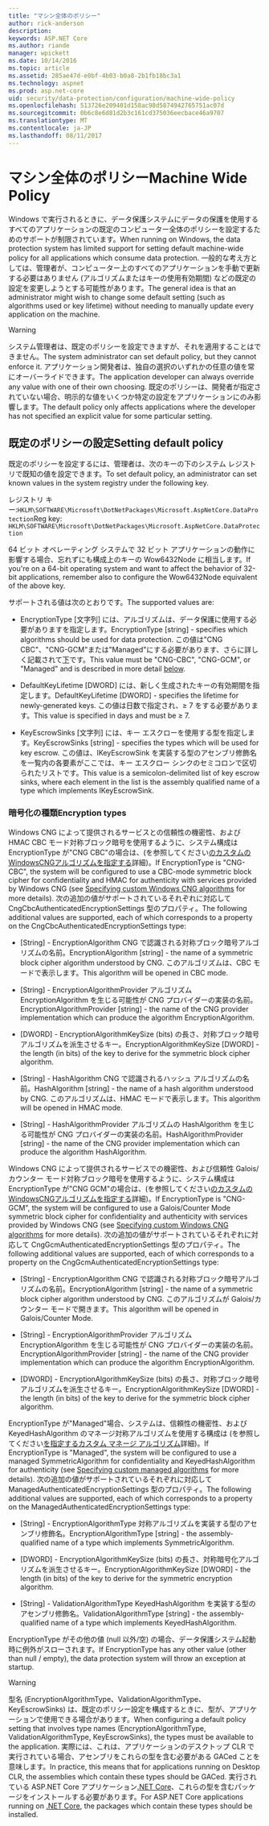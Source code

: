 ```yaml
---
title: "マシン全体のポリシー"
author: rick-anderson
description: 
keywords: ASP.NET Core
ms.author: riande
manager: wpickett
ms.date: 10/14/2016
ms.topic: article
ms.assetid: 285ae47d-e0bf-4b03-b0a8-2b1fb18bc3a1
ms.technology: aspnet
ms.prod: asp.net-core
uid: security/data-protection/configuration/machine-wide-policy
ms.openlocfilehash: 513726e209401d158ac98d5874942765751ac07d
ms.sourcegitcommit: 0b6c8e6d81d2b3c161cd375036eecbace46a9707
ms.translationtype: MT
ms.contentlocale: ja-JP
ms.lasthandoff: 08/11/2017
---
```

# <a name="machine-wide-policy"></a><span data-ttu-id="7698f-103">マシン全体のポリシー</span><span class="sxs-lookup"><span data-stu-id="7698f-103">Machine Wide Policy</span></span>

<a name=data-protection-configuration-machinewidepolicy></a>

<span data-ttu-id="7698f-104">Windows で実行されるときに、データ保護システムにデータの保護を使用するすべてのアプリケーションの既定のコンピューター全体のポリシーを設定するためのサポートが制限されています。</span><span class="sxs-lookup"><span data-stu-id="7698f-104">When running on Windows, the data protection system has limited support for setting default machine-wide policy for all applications which consume data protection.</span></span> <span data-ttu-id="7698f-105">一般的な考え方としては、管理者が、コンピューター上のすべてのアプリケーションを手動で更新する必要はありません (アルゴリズムまたはキーの使用有効期間) などの既定の設定を変更しようとする可能性があります。</span><span class="sxs-lookup"><span data-stu-id="7698f-105">The general idea is that an administrator might wish to change some default setting (such as algorithms used or key lifetime) without needing to manually update every application on the machine.</span></span>

>[!WARNING]
> <span data-ttu-id="7698f-106">システム管理者は、既定のポリシーを設定できますが、それを適用することはできません。</span><span class="sxs-lookup"><span data-stu-id="7698f-106">The system administrator can set default policy, but they cannot enforce it.</span></span> <span data-ttu-id="7698f-107">アプリケーション開発者は、独自の選択のいずれかの任意の値を常にオーバーライドできます。</span><span class="sxs-lookup"><span data-stu-id="7698f-107">The application developer can always override any value with one of their own choosing.</span></span> <span data-ttu-id="7698f-108">既定のポリシーは、開発者が指定されていない場合、明示的な値をいくつか特定の設定をアプリケーションにのみ影響します。</span><span class="sxs-lookup"><span data-stu-id="7698f-108">The default policy only affects applications where the developer has not specified an explicit value for some particular setting.</span></span>

## <a name="setting-default-policy"></a><span data-ttu-id="7698f-109">既定のポリシーの設定</span><span class="sxs-lookup"><span data-stu-id="7698f-109">Setting default policy</span></span>

<span data-ttu-id="7698f-110">既定のポリシーを設定するには、管理者は、次のキーの下のシステム レジストリで既知の値を設定できます。</span><span class="sxs-lookup"><span data-stu-id="7698f-110">To set default policy, an administrator can set known values in the system registry under the following key.</span></span>

<span data-ttu-id="7698f-111">レジストリ キー:`HKLM\SOFTWARE\Microsoft\DotNetPackages\Microsoft.AspNetCore.DataProtection`</span><span class="sxs-lookup"><span data-stu-id="7698f-111">Reg key: `HKLM\SOFTWARE\Microsoft\DotNetPackages\Microsoft.AspNetCore.DataProtection`</span></span>

<span data-ttu-id="7698f-112">64 ビット オペレーティング システムで 32 ビット アプリケーションの動作に影響する場合、忘れずにも構成上のキーの Wow6432Node に相当します。</span><span class="sxs-lookup"><span data-stu-id="7698f-112">If you're on a 64-bit operating system and want to affect the behavior of 32-bit applications, remember also to configure the Wow6432Node equivalent of the above key.</span></span>

<span data-ttu-id="7698f-113">サポートされる値は次のとおりです。</span><span class="sxs-lookup"><span data-stu-id="7698f-113">The supported values are:</span></span>

* <span data-ttu-id="7698f-114">EncryptionType [文字列] には、アルゴリズムは、データ保護に使用する必要がありますを指定します。</span><span class="sxs-lookup"><span data-stu-id="7698f-114">EncryptionType [string] - specifies which algorithms should be used for data protection.</span></span> <span data-ttu-id="7698f-115">この値は"CNG CBC"、"CNG-GCM"または"Managed"にする必要があります、さらに詳しく記載されて[下](#data-protection-encryption-types)です。</span><span class="sxs-lookup"><span data-stu-id="7698f-115">This value must be "CNG-CBC", "CNG-GCM", or "Managed" and is described in more detail [below](#data-protection-encryption-types).</span></span>

* <span data-ttu-id="7698f-116">DefaultKeyLifetime [DWORD] には、新しく生成されたキーの有効期間を指定します。</span><span class="sxs-lookup"><span data-stu-id="7698f-116">DefaultKeyLifetime [DWORD] - specifies the lifetime for newly-generated keys.</span></span> <span data-ttu-id="7698f-117">この値は日数で指定され、≥ 7 をする必要があります。</span><span class="sxs-lookup"><span data-stu-id="7698f-117">This value is specified in days and must be ≥ 7.</span></span>

* <span data-ttu-id="7698f-118">KeyEscrowSinks [文字列] には、キー エスクローを使用する型を指定します。</span><span class="sxs-lookup"><span data-stu-id="7698f-118">KeyEscrowSinks [string] - specifies the types which will be used for key escrow.</span></span> <span data-ttu-id="7698f-119">この値は、IKeyEscrowSink を実装する型のアセンブリ修飾名を一覧内の各要素がここでは、キー エスクロー シンクのセミコロンで区切られたリストです。</span><span class="sxs-lookup"><span data-stu-id="7698f-119">This value is a semicolon-delimited list of key escrow sinks, where each element in the list is the assembly qualified name of a type which implements IKeyEscrowSink.</span></span>

<a name=data-protection-encryption-types></a>

### <a name="encryption-types"></a><span data-ttu-id="7698f-120">暗号化の種類</span><span class="sxs-lookup"><span data-stu-id="7698f-120">Encryption types</span></span>

<span data-ttu-id="7698f-121">Windows CNG によって提供されるサービスとの信頼性の機密性、および HMAC CBC モード対称ブロック暗号を使用するように、システム構成は EncryptionType が"CNG CBC"の場合は、(を参照してください[のカスタムのWindowsCNGアルゴリズムを指定する](overview.md#data-protection-changing-algorithms-cng)詳細)。</span><span class="sxs-lookup"><span data-stu-id="7698f-121">If EncryptionType is "CNG-CBC", the system will be configured to use a CBC-mode symmetric block cipher for confidentiality and HMAC for authenticity with services provided by Windows CNG (see [Specifying custom Windows CNG algorithms](overview.md#data-protection-changing-algorithms-cng) for more details).</span></span> <span data-ttu-id="7698f-122">次の追加の値がサポートされているそれぞれに対応して CngCbcAuthenticatedEncryptionSettings 型のプロパティ。</span><span class="sxs-lookup"><span data-stu-id="7698f-122">The following additional values are supported, each of which corresponds to a property on the CngCbcAuthenticatedEncryptionSettings type:</span></span>

* <span data-ttu-id="7698f-123">[String] - EncryptionAlgorithm CNG で認識される対称ブロック暗号アルゴリズムの名前。</span><span class="sxs-lookup"><span data-stu-id="7698f-123">EncryptionAlgorithm [string] - the name of a symmetric block cipher algorithm understood by CNG.</span></span> <span data-ttu-id="7698f-124">このアルゴリズムは、CBC モードで表示します。</span><span class="sxs-lookup"><span data-stu-id="7698f-124">This algorithm will be opened in CBC mode.</span></span>

* <span data-ttu-id="7698f-125">[String] - EncryptionAlgorithmProvider アルゴリズム EncryptionAlgorithm を生じる可能性が CNG プロバイダーの実装の名前。</span><span class="sxs-lookup"><span data-stu-id="7698f-125">EncryptionAlgorithmProvider [string] - the name of the CNG provider implementation which can produce the algorithm EncryptionAlgorithm.</span></span>

* <span data-ttu-id="7698f-126">[DWORD] - EncryptionAlgorithmKeySize (bits) の長さ、対称ブロック暗号アルゴリズムを派生させるキー。</span><span class="sxs-lookup"><span data-stu-id="7698f-126">EncryptionAlgorithmKeySize [DWORD] - the length (in bits) of the key to derive for the symmetric block cipher algorithm.</span></span>

* <span data-ttu-id="7698f-127">[String] - HashAlgorithm CNG で認識されるハッシュ アルゴリズムの名前。</span><span class="sxs-lookup"><span data-stu-id="7698f-127">HashAlgorithm [string] - the name of a hash algorithm understood by CNG.</span></span> <span data-ttu-id="7698f-128">このアルゴリズムは、HMAC モードで表示します。</span><span class="sxs-lookup"><span data-stu-id="7698f-128">This algorithm will be opened in HMAC mode.</span></span>

* <span data-ttu-id="7698f-129">[String] - HashAlgorithmProvider アルゴリズムの HashAlgorithm を生じる可能性が CNG プロバイダーの実装の名前。</span><span class="sxs-lookup"><span data-stu-id="7698f-129">HashAlgorithmProvider [string] - the name of the CNG provider implementation which can produce the algorithm HashAlgorithm.</span></span>

<span data-ttu-id="7698f-130">Windows CNG によって提供されるサービスでの機密性、および信頼性 Galois/カウンター モード対称ブロック暗号を使用するように、システム構成は EncryptionType が"CNG GCM"の場合は、(を参照してください[のカスタムのWindowsCNGアルゴリズムを指定する](overview.md#data-protection-changing-algorithms-cng)詳細)。</span><span class="sxs-lookup"><span data-stu-id="7698f-130">If EncryptionType is "CNG-GCM", the system will be configured to use a Galois/Counter Mode symmetric block cipher for confidentiality and authenticity with services provided by Windows CNG (see [Specifying custom Windows CNG algorithms](overview.md#data-protection-changing-algorithms-cng) for more details).</span></span> <span data-ttu-id="7698f-131">次の追加の値がサポートされているそれぞれに対応して CngGcmAuthenticatedEncryptionSettings 型のプロパティ。</span><span class="sxs-lookup"><span data-stu-id="7698f-131">The following additional values are supported, each of which corresponds to a property on the CngGcmAuthenticatedEncryptionSettings type:</span></span>

* <span data-ttu-id="7698f-132">[String] - EncryptionAlgorithm CNG で認識される対称ブロック暗号アルゴリズムの名前。</span><span class="sxs-lookup"><span data-stu-id="7698f-132">EncryptionAlgorithm [string] - the name of a symmetric block cipher algorithm understood by CNG.</span></span> <span data-ttu-id="7698f-133">このアルゴリズムが Galois/カウンター モードで開きます。</span><span class="sxs-lookup"><span data-stu-id="7698f-133">This algorithm will be opened in Galois/Counter Mode.</span></span>

* <span data-ttu-id="7698f-134">[String] - EncryptionAlgorithmProvider アルゴリズム EncryptionAlgorithm を生じる可能性が CNG プロバイダーの実装の名前。</span><span class="sxs-lookup"><span data-stu-id="7698f-134">EncryptionAlgorithmProvider [string] - the name of the CNG provider implementation which can produce the algorithm EncryptionAlgorithm.</span></span>

* <span data-ttu-id="7698f-135">[DWORD] - EncryptionAlgorithmKeySize (bits) の長さ、対称ブロック暗号アルゴリズムを派生させるキー。</span><span class="sxs-lookup"><span data-stu-id="7698f-135">EncryptionAlgorithmKeySize [DWORD] - the length (in bits) of the key to derive for the symmetric block cipher algorithm.</span></span>

<span data-ttu-id="7698f-136">EncryptionType が"Managed"場合、システムは、信頼性の機密性、および KeyedHashAlgorithm のマネージ対称アルゴリズムを使用する構成は (を参照してください[を指定するカスタム マネージ アルゴリズム](overview.md#data-protection-changing-algorithms-custom-managed)詳細)。</span><span class="sxs-lookup"><span data-stu-id="7698f-136">If EncryptionType is "Managed", the system will be configured to use a managed SymmetricAlgorithm for confidentiality and KeyedHashAlgorithm for authenticity (see [Specifying custom managed algorithms](overview.md#data-protection-changing-algorithms-custom-managed) for more details).</span></span> <span data-ttu-id="7698f-137">次の追加の値がサポートされているそれぞれに対応して ManagedAuthenticatedEncryptionSettings 型のプロパティ。</span><span class="sxs-lookup"><span data-stu-id="7698f-137">The following additional values are supported, each of which corresponds to a property on the ManagedAuthenticatedEncryptionSettings type:</span></span>

* <span data-ttu-id="7698f-138">[String] - EncryptionAlgorithmType 対称アルゴリズムを実装する型のアセンブリ修飾名。</span><span class="sxs-lookup"><span data-stu-id="7698f-138">EncryptionAlgorithmType [string] - the assembly-qualified name of a type which implements SymmetricAlgorithm.</span></span>

* <span data-ttu-id="7698f-139">[DWORD] - EncryptionAlgorithmKeySize (bits) の長さ、対称暗号化アルゴリズムを派生させるキー。</span><span class="sxs-lookup"><span data-stu-id="7698f-139">EncryptionAlgorithmKeySize [DWORD] - the length (in bits) of the key to derive for the symmetric encryption algorithm.</span></span>

* <span data-ttu-id="7698f-140">[String] - ValidationAlgorithmType KeyedHashAlgorithm を実装する型のアセンブリ修飾名。</span><span class="sxs-lookup"><span data-stu-id="7698f-140">ValidationAlgorithmType [string] - the assembly-qualified name of a type which implements KeyedHashAlgorithm.</span></span>

<span data-ttu-id="7698f-141">EncryptionType がその他の値 (null 以外/空) の場合、データ保護システム起動時に例外がスローされます。</span><span class="sxs-lookup"><span data-stu-id="7698f-141">If EncryptionType has any other value (other than null / empty), the data protection system will throw an exception at startup.</span></span>

>[!WARNING]
> <span data-ttu-id="7698f-142">型名 (EncryptionAlgorithmType、ValidationAlgorithmType、KeyEscrowSinks) は、既定のポリシー設定を構成するときに、型が、アプリケーションで使用できる場合があります。</span><span class="sxs-lookup"><span data-stu-id="7698f-142">When configuring a default policy setting that involves type names (EncryptionAlgorithmType, ValidationAlgorithmType, KeyEscrowSinks), the types must be available to the application.</span></span> <span data-ttu-id="7698f-143">実際には、これは、アプリケーションのデスクトップ CLR で実行されている場合、アセンブリをこれらの型を含む必要がある GACed ことを意味します。</span><span class="sxs-lookup"><span data-stu-id="7698f-143">In practice, this means that for applications running on Desktop CLR, the assemblies which contain these types should be GACed.</span></span> <span data-ttu-id="7698f-144">実行されている ASP.NET Core アプリケーション[.NET Core](https://microsoft.com/net/core)、これらの型を含むパッケージをインストールする必要があります。</span><span class="sxs-lookup"><span data-stu-id="7698f-144">For ASP.NET Core applications running on [.NET Core](https://microsoft.com/net/core), the packages which contain these types should be installed.</span></span>
